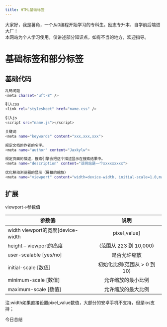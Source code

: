 ```yaml
---
title: HTML基础标签
---
```


大家好，我是薯角，一个从0编程开始学习的专科生。励志专升本、自学前后端进大厂！
<br/>
本网站为个人学习使用，仅讲述部分知识点，如有不当的地方，欢迎指导。

# 基础标签和部分<meta>标签

## 基础代码
``` bash
乱码问题
<meta charset="uft-8" />

引入css
<link rel="stylesheet" href="name.css" />

引入js
<script src="name.js"></script>

关键词
<meta name="keywords" content="xxx,xxx,xxx">

规定文档的作者的名字。
<meta name="author" content="Jaxkylw">

规定页面的描述，搜索引擎会把这个描述显示在搜索结果中。
<meta name="description" content="该网站是一个xxxxxxxxx">

优化移动浏览器的显示（屏幕的缩放）
<meta name="viewport" content="width=device-width, initial-scale=1.0,maximum-scale=1.0, user-scalable=no"/>

```

## <meta name="viewport">扩展

viewport->参数值

| 参数值: | 说明 |
| ------ | :----: |
| width viewport的宽度[device-width | pixel_value]  |
| height – viewport的高度 | (范围从 223 到 10,000) | 
| user-scalable [yes/no] | 是否允许缩放 |  
| initial-scale [数值] | 初始化比例(范围从 > 0 到 10)  |
| minimum-scale [数值] | 允许缩放的最小比例 |
| maximum-scale [数值] | 允许缩放的最大比例 |

注:width如果直接设置pixel_value数值，大部分的安卓手机不支持，但是ios支持； 

今日总结




















